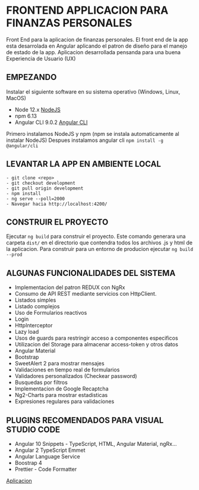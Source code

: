 # FRONTEND APPLICACION PARA FINANZAS PERSONALES

Front End para la aplicacion de finanzas personales. El front end de la app esta desarrolada en Angular aplicando el patron de diseño para el manejo de estado de la app. Aplicacion desarrollada pensanda para una buena Experiencia de Usuario (UX) 

## EMPEZANDO
Instalar el siguiente software en su sistema operativo (Windows, Linux, MacOS)
* Node 12.x  [NodeJS](https://nodejs.org/en/)
* npm 6.13
* Angular CLI 9.0.2 [Angular CLI](https://github.com/angular/angular-cli)

Primero instalamos NodeJS y npm (npm se instala automaticamente al instalar NodeJS)
Despues instalamos angular cli 
`
    npm install -g @angular/cli
`

## LEVANTAR LA APP EN AMBIENTE LOCAL
	- git clone <repo> 
	- git checkout development 
	- git pull origin development 
	- npm install
	- ng serve --poll=2000
    - Navegar hacia http://localhost:4200/ 

## CONSTRUIR EL  PROYECTO
Ejecutar `ng build` para construir el proyecto. Este comando generara una carpeta `dist/` en el directorio que contendra todos los archivos .js y html de la aplicacion. Para construir para un entorno de producion ejecutar `ng build --prod`

## ALGUNAS FUNCIONALIDADES DEL SISTEMA
* Implementacion del patron REDUX con NgRx
* Consumo de API REST mediante servicios con HttpClient.
* Listados simples
* Listado complejos
* Uso de Formularios reactivos
* Login
* HttpInterceptor
* Lazy load
* Usos de guards para restringir acceso a componentes especificos
* Utilizacion del Storage para almacenar access-token y otros datos
* Angular Material
* Bootstrap
* SweetAlert 2 para mostrar mensajes
* Validaciones en tiempo real de formularios
* Validadores personalizados (Checkear password)
* Busquedas por filtros
* Implementacion de Google Recaptcha
* Ng2-Charts para mostrar estadisticas
* Expresiones regulares para validaciones


## PLUGINS RECOMENDADOS PARA VISUAL STUDIO CODE
* Angular 10 Snippets - TypeScript, HTML, Angular Material, ngRx...
* Angular 2 TypeScript Emmet
* Angular Language Service
* Boostrap 4
* Prettier - Code Formatter

[Aplicacion](https://nahueltabasso.github.io/ingresoegreso-client/login)
